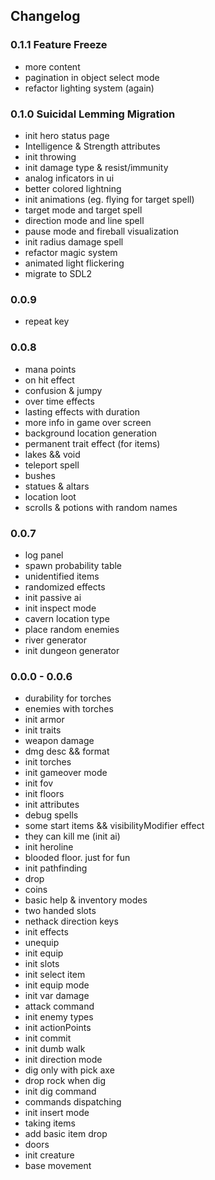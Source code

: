 ## Changelog

### 0.1.1 Feature Freeze
- more content
- pagination in object select mode
- refactor lighting system (again)

### 0.1.0 Suicidal Lemming Migration
- init hero status page
- Intelligence & Strength attributes
- init throwing
- init damage type & resist/immunity
- analog inficators in ui
- better colored lightning
- init animations (eg. flying for target spell)
- target mode and target spell
- direction mode and line spell
- pause mode and fireball visualization
- init radius damage spell
- refactor magic system
- animated light flickering
- migrate to SDL2

### 0.0.9
- repeat key

### 0.0.8
- mana points
- on hit effect
- confusion & jumpy
- over time effects
- lasting effects with duration
- more info in game over screen
- background location generation
- permanent trait effect (for items)
- lakes && void
- teleport spell
- bushes
- statues & altars
- location loot
- scrolls & potions with random names

### 0.0.7
- log panel
- spawn probability table
- unidentified items
- randomized effects
- init passive ai
- init inspect mode
- cavern location type
- place random enemies
- river generator
- init dungeon generator

### 0.0.0 - 0.0.6
- durability for torches
- enemies with torches
- init armor
- init traits
- weapon damage
- dmg desc && format
- init torches
- init gameover mode
- init fov
- init floors
- init attributes
- debug spells
- some start items && visibilityModifier effect
- they can kill me (init ai)
- init heroline
- blooded floor. just for fun
- init pathfinding
- drop
- coins
- basic help & inventory modes
- two handed slots
- nethack direction keys
- init effects
- unequip
- init equip
- init slots
- init select item
- init equip mode
- init var damage
- attack command
- init enemy types
- init actionPoints
- init commit
- init dumb walk
- init direction mode
- dig only with pick axe
- drop rock when dig
- init dig command
- commands dispatching
- init insert mode
- taking items
- add basic item drop
- doors
- init creature
- base movement
